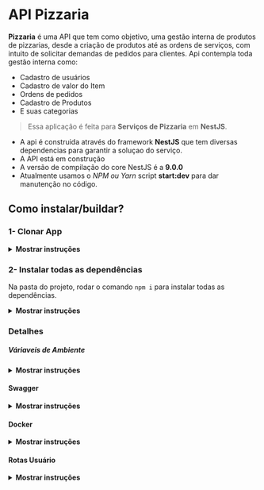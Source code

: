 # API Pizzaria

**Pizzaria** é uma API que tem como objetivo, uma gestão interna de produtos de pizzarias, desde a criação de produtos até as ordens de serviços, com intuito de solicitar demandas de pedidos para clientes.
Api contempla toda gestão interna como:

* Cadastro de usuários
* Cadastro de valor do Item
* Ordens de pedidos
* Cadastro de Produtos
* E suas categorias

> Essa aplicação é feita para **Serviços de Pizzaria** em **NestJS**.

 * A api é construida através do framework **NestJS** que tem diversas dependencias para garantir a soluçao do serviço.
 * A API está em construção
 * A versão de compilação do core NestJS é a **9.0.0**
 * Atualmente usamos o *NPM ou Yarn* script **start:dev** para dar manutenção no código.


## Como instalar/buildar?
### 1- Clonar App

<details><summary><b>Mostrar instruções</b></summary>

* Após copiar o caminho do repositorio
* Crie um diretório (sem espaços e caracteres especiais)
* Abra o GitBash dentro da pasta criada e coloque o comando `git clone + url`
* *O Git irá clonar o projeto no seu PC*

</details>

### 2- Instalar todas as dependências

Na pasta do projeto, rodar o comando `npm i` para instalar todas as dependências.

<details><summary><b>Mostrar instruções</b></summary>

* Abra sua IDE ou Editor de códigos
* Digite `npm run start:dev` ou `yarn start:dev` no terminal para rodas em ambiente de desenvolvimento
* Para build do projeto usamos o script `npm run build` ou `yarn build`
</details>

### Detalhes
##### Váriaveis de Ambiente
<details><summary><b>Mostrar instruções</b></summary>

```
src
├── common
│   └── envs
│   │   ├── development.env
│   │   ├── production.env
│   │   ├── local.env
│   └── helpers
│   │   ├── env.helper.ts
...etc.
```

Para ambiente de desenvolvimento, digite no terminal: `npm run start:dev` \
Para ambiente de produçao, digite no terminal: `npm run start:prod`
</details>

#### Swagger
<details><summary><b>Mostrar instruções</b></summary>
Para acessar as rotas e documentaçao das rotas e suas propriedades basta acessar ao endpoint: http://localhost:5555/v1/docs

Para ver a documentaçao em JSON basta adicionar `-json` no fim do link: http://localhost:5555/v1/docs-json

Para ver a documentaçao em YML basta adicionar `-yaml` no fim do link: http://localhost:5555/v1/docs-yaml
</details>

#### Docker
<details><summary><b>Mostrar instruções</b></summary>

Para rodar a aplicaçao instale o Docker em sua máquina e utilize o comando `docker-compose up -d` para rodar em modo detached.

O Docker sobe os containers do NodeJS usando o NestJS como framework dependendo do serviço **db** que tem a imagem do Postgres para testarmos o funcionamento da API com a integraçao ao banco de dados.

As variavéis de ambientes do MySQL se encontram na pasta **src/common.envs**.
</details>

#### Rotas Usuário
<details><summary><b>Mostrar instruções</b></summary>

As rotas ficam no endereço **localhost:5555**

```http
POST localhost:5555/v1/user
```
| Parâmetro   | Tipo       | Descrição                           |
| :---------- | :--------- | :---------------------------------- |
| `email` | `string` | **Obrigatório**. e-mail válido para cadastrar usuário|
| `password` | `string` | **Obrigatório**. tamanho mínimo de 4 caractéres e máximo de 20 |
| `name` | `string` | **Obrigatório**. name válido para cadastrar usuário|


```http
GET localhost:5555/v1/user/${email}
```
| Parâmetro   | Tipo       | Descrição                           |
| :---------- | :--------- | :---------------------------------- |
| `email` | `string` | **Obrigatório**. e-mail cadastrado do usuário|
</details>
